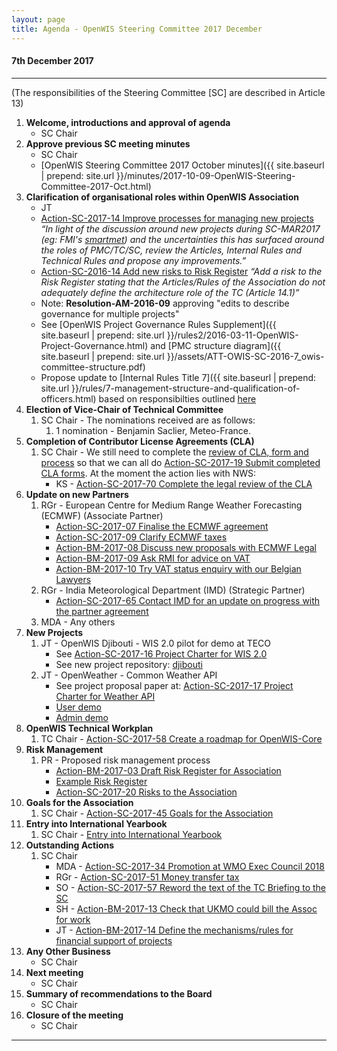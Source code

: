 ```yaml
---
layout: page
title: Agenda - OpenWIS Steering Committee 2017 December
---
```


#### 7th December 2017

---

(The responsibilities of the Steering Committee [SC] are described in Article 13)

1. **Welcome, introductions and approval of agenda**
    - SC Chair
2. **Approve previous SC meeting minutes**
    - SC Chair
    - [OpenWIS Steering Committee 2017 October minutes]({{ site.baseurl | prepend: site.url }}/minutes/2017-10-09-OpenWIS-Steering-Committee-2017-Oct.html)
3. **Clarification of organisational roles within OpenWIS Association**
    - JT
    - [Action-SC-2017-14 Improve processes for managing new projects](https://github.com/OpenWIS/openwis-documentation/issues/185) *“In light of the discussion around new projects during SC-MAR2017 (eg: FMI's [smartmet](https://github.com/fmidev/)) and the uncertainties this has surfaced around the roles of PMC/TC/SC, review the Articles, Internal Rules and Technical Rules and propose any improvements.”*
    - [Action-SC-2016-14 Add new risks to Risk Register](https://github.com/OpenWIS/openwis-documentation/issues/170) *“Add a risk to the Risk Register stating that the Articles/Rules of the Association do not adequately define the architecture role of the TC (Article 14.1)”*
    - Note: **Resolution-AM-2016-09** approving "edits to describe governance for multiple projects"
    - See [OpenWIS Project Governance Rules Supplement]({{ site.baseurl | prepend: site.url }}/rules2/2016-03-11-OpenWIS-Project-Governance.html)  and [PMC structure diagram]({{ site.baseurl | prepend: site.url }}/assets/ATT-OWIS-SC-2016-7_owis-committee-structure.pdf)
    - Propose update to [Internal Rules Title 7]({{ site.baseurl | prepend: site.url }}/rules/7-management-structure-and-qualification-of-officers.html) based on responsibilties outlined [here](https://github.com/OpenWIS/openwis-documentation/issues/185#issuecomment-335121087)
4. **Election of Vice-Chair of Technical Committee**
    1. SC Chair - The nominations received are as follows:
        1. 1 nomination - Benjamin Saclier, Meteo-France.
5. **Completion of Contributor License Agreements (CLA)**
    1. SC Chair - We still need to complete the [review of CLA, form and process](https://github.com/OpenWIS/openwis-documentation/issues/98) so that we can all do [Action-SC-2017-19 Submit completed CLA forms](https://github.com/OpenWIS/openwis-documentation/issues/190). At the moment the action lies with NWS:
        - KS - [Action-SC-2017-70 Complete the legal review of the CLA](https://github.com/OpenWIS/openwis-documentation/issues/331)
6. **Update on new Partners**
    1. RGr - European Centre for Medium Range Weather Forecasting (ECMWF) (Associate Partner)
        - [Action-SC-2017-07 Finalise the ECMWF agreement](https://github.com/OpenWIS/openwis-documentation/issues/178)
        - [Action-SC-2017-09 Clarify ECMWF taxes](https://github.com/OpenWIS/openwis-documentation/issues/180)
        - [Action-BM-2017-08 Discuss new proposals with ECMWF Legal](https://github.com/OpenWIS/openwis-documentation/issues/290)
        - [Action-BM-2017-09 Ask RMI for advice on VAT](https://github.com/OpenWIS/openwis-documentation/issues/291)
        - [Action-BM-2017-10 Try VAT status enquiry with our Belgian Lawyers](https://github.com/OpenWIS/openwis-documentation/issues/292)
    2. RGr - India Meteorological Department (IMD) (Strategic Partner)
        - [Action-SC-2017-65 Contact IMD for an update on progress with the partner agreement](https://github.com/OpenWIS/openwis-documentation/issues/326)
    3. MDA - Any others
7. **New Projects**
    1. JT - OpenWIS Djibouti - WIS 2.0 pilot for demo at TECO
        - See [Action-SC-2017-16 Project Charter for WIS 2.0](https://github.com/OpenWIS/openwis-documentation/issues/187)
        - See new project repository: [djibouti](https://github.com/OpenWIS/djibouti)
    2. JT - OpenWeather - Common Weather API
        - See project proposal paper at: [Action-SC-2017-17 Project Charter for Weather API](https://github.com/OpenWIS/openwis-documentation/issues/188)
        - [User demo](http://labs.metoffice.gov.uk/map/owdemo/)
        - [Admin demo](http://labs.metoffice.gov.uk/map/owdemo/admin.html)
8. **OpenWIS Technical Workplan**
    1. TC Chair - [Action-SC-2017-58 Create a roadmap for OpenWIS-Core](https://github.com/OpenWIS/openwis-documentation/issues/282)
9. **Risk Management**
    1. PR - Proposed risk management process
        - [Action-BM-2017-03 Draft Risk Register for Association](https://github.com/OpenWIS/openwis-documentation/issues/227)
        - [Example Risk Register](https://github.com/OpenWIS/openwis-documentation/projects/4)
        - [Action-SC-2017-20 Risks to the Association](https://github.com/OpenWIS/openwis-documentation/issues/191)
10. **Goals for the Association**
    1. SC Chair - [Action-SC-2017-45 Goals for the Association](https://github.com/OpenWIS/openwis-documentation/issues/216)
11. **Entry into International Yearbook**
    1. SC Chair - [Entry into International Yearbook](https://github.com/OpenWIS/openwis-documentation/issues/338)
12. **Outstanding Actions**
    1. SC Chair
        - MDA - [Action-SC-2017-34 Promotion at WMO Exec Council 2018](https://github.com/OpenWIS/openwis-documentation/issues/205)
        - RGr - [Action-SC-2017-51 Money transfer tax](https://github.com/OpenWIS/openwis-documentation/issues/222)
        - SO - [Action-SC-2017-57 Reword the text of the TC Briefing to the SC](https://github.com/OpenWIS/openwis-documentation/issues/281)
        - SH - [Action-BM-2017-13 Check that UKMO could bill the Assoc for work](https://github.com/OpenWIS/openwis-documentation/issues/295)
        - JT - [Action-BM-2017-14 Define the mechanisms/rules for financial support of projects](https://github.com/OpenWIS/openwis-documentation/issues/296)
13. **Any Other Business**
    - SC Chair
14. **Next meeting**
    - SC Chair
15. **Summary of recommendations to the Board**
	  - SC Chair
16. **Closure of the meeting**
	  - SC Chair

---
